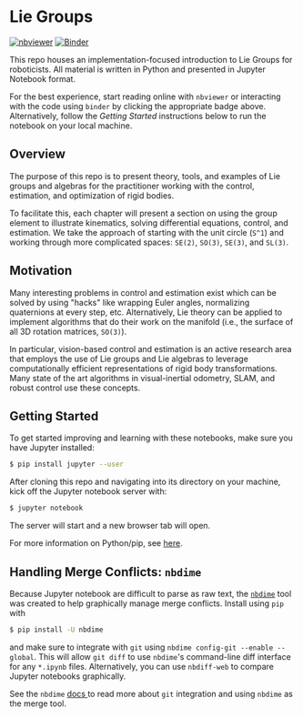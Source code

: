 Lie Groups
==========

[![nbviewer](https://cdn.rawgit.com/jupyter/design/master/logos/Badges/nbviewer_badge.svg)](http://nbviewer.jupyter.org/github/byu-magicc/lie_groups/) [![Binder](https://mybinder.org/badge.svg)](https://mybinder.org/v2/gh/byu-magicc/lie_groups/master)

This repo houses an implementation-focused introduction to Lie Groups for roboticists. All material is written in Python and presented in Jupyter Notebook format.

For the best experience, start reading online with `nbviewer` or interacting with the code using `binder` by clicking the appropriate badge above. Alternatively, follow the *Getting Started* instructions below to run the notebook on your local machine.

## Overview ##

The purpose of this repo is to present theory, tools, and examples of Lie groups and algebras for the practitioner working with the control, estimation, and optimization of rigid bodies.

To facilitate this, each chapter will present a section on using the group element to illustrate kinematics, solving differential equations, control, and estimation. We take the approach of starting with the unit circle (`S^1`) and working through more complicated spaces: `SE(2)`, `SO(3)`, `SE(3)`, and `SL(3)`.

## Motivation ##

Many interesting problems in control and estimation exist which can be solved by using "hacks" like wrapping Euler angles, normalizing quaternions at every step, etc. Alternatively, Lie theory can be applied to implement algorithms that do their work on the manifold (i.e., the surface of all 3D rotation matrices, `SO(3)`).

In particular, vision-based control and estimation is an active research area that employs the use of Lie groups and Lie algebras to leverage computationally efficient representations of rigid body transformations. Many state of the art algorithms in visual-inertial odometry, SLAM, and robust control use these concepts.

## Getting Started ##

To get started improving and learning with these notebooks, make sure you have Jupyter installed:

```bash
$ pip install jupyter --user
```

After cloning this repo and navigating into its directory on your machine, kick off the Jupyter notebook server with:

```bash
$ jupyter notebook
```

The server will start and a new browser tab will open.

For more information on Python/pip, see [here](https://magiccvs.byu.edu/wiki/#!sw_guides/python.md).

## Handling Merge Conflicts: `nbdime` ##

Because Jupyter notebook are difficult to parse as raw text, the [`nbdime`](https://nbdime.readthedocs.io/en/stable/installing.html) tool was created to help graphically manage merge conflicts. Install using `pip` with

```bash
$ pip install -U nbdime
```

and make sure to integrate with `git` using `nbdime config-git --enable --global`. This will allow `git diff` to use `nbdime`'s command-line diff interface for any `*.ipynb` files. Alternatively, you can use `nbdiff-web` to compare Jupyter notebooks graphically.

See the `nbdime` [docs ](https://nbdime.readthedocs.io/en/stable/vcs.html) to read more about `git` integration and using `nbdime` as the merge tool.

